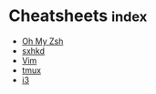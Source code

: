 <div class="page-header">
  <h1>Cheatsheets <small>index</small></h1>
</div>

- [Oh My Zsh](oh-my-zsh.html)
- [sxhkd](sxhkd.html)
- [Vim](vim.html)
- [tmux](tmux.html)
- [i3](i3.html)
